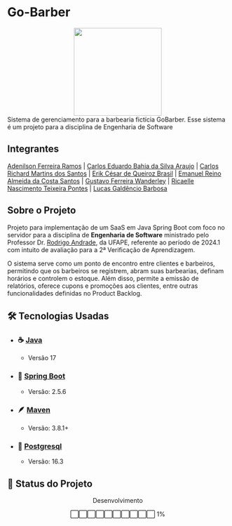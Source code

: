 # Go-Barber
<div align="center">
    <img height=200 src="https://media.tenor.com/QckgX69_GBoAAAAi/berlin-funny-haircut.gif">
</div>
Sistema de gerenciamento para a barbearia fictícia GoBarber. Esse sistema é um projeto para a disciplina de Engenharia de Software

## Integrantes

[Adenilson Ferreira Ramos](https://github.com/AdnRamos) | [Carlos Eduardo Bahia da Silva Araujo](https://github.com/Carlos-Bahia) | [Carlos Richard Martins dos Santos](https://github.com/Crichard7) | [Erik César de Queiroz Brasil](https://github.com/Kire87) | [Emanuel Reino Almeida da Costa Santos](https://github.com/Emanuel-Al) | [Gustavo Ferreira Wanderley](https://github.com/MESTREGUGABr) | [Ricaelle Nascimento Teixeira Pontes](https://github.com/ricaellenascimento) | [Lucas Galdêncio Barbosa](https://github.com/LucasGaldencio)

## Sobre o Projeto

Projeto para implementação de um SaaS em Java Spring Boot com foco no servidor para a disciplina de __Engenharia de Software__ ministrado pelo Professor Dr. [Rodrigo Andrade](https://github.com/rcaa), da UFAPE, referente ao período de 2024.1 com intuito de avaliação para a 2ª Verificação de Aprendizagem.

O sistema serve como um ponto de encontro entre clientes e barbeiros, permitindo que os barbeiros se registrem, abram suas barbearias, definam horários e controlem o estoque. Além disso, permite a emissão de relatórios, oferece cupons e promoções aos clientes, entre outras funcionalidades definidas no Product Backlog.

## :hammer_and_wrench: Tecnologias Usadas

- ### :coffee: [Java](https://dev.java/learn/language-basics/)
    * Versão 17

- ### 🌿 [Spring Boot](https://spring.io/projects/spring-boot)
    * Versão: 2.5.6

- ### 🪶 [Maven](https://maven.apache.org)
    * Versão: 3.8.1+

- ### 🐘 [Postgresql](https://www.postgresql.org)
    * Versão: 16.3

## :construction: Status do Projeto
<div align="center">
Desenvolvimento 

⬜⬜⬜⬜⬜⬜⬜⬜⬜⬜ 1%
</div>
